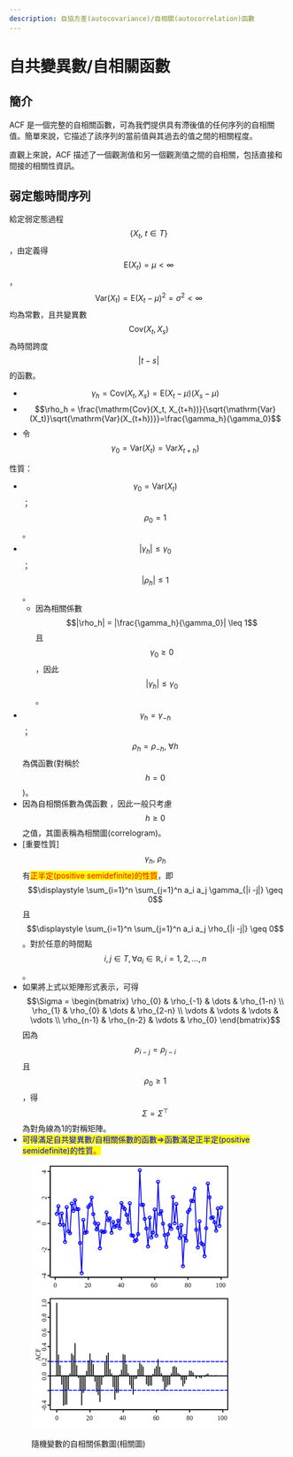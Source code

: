 ```yaml
---
description: 自協方差(autocovariance)/自相關(autocorrelation)函數
---
```


# 自共變異數/自相關函數

## 簡介

ACF 是一個完整的自相關函數，可為我們提供具有滯後值的任何序列的自相關值。簡單來說，它描述了該序列的當前值與其過去的值之間的相關程度。

直觀上來說，ACF 描述了一個觀測值和另一個觀測值之間的自相關，包括直接和間接的相關性資訊。

## 弱定態時間序列

給定弱定態過程$$\{X_t, ~t\in T\}$$，由定義得$$\mathrm{E}(X_t)=\mu<\infty$$，$$\mathrm{Var}(X_t)=\mathrm{E}(X_t - \mu)^2 = \sigma^2 < \infty$$均為常數，且共變異數$$\mathrm{Cov}(X_t, X_s)$$為時間跨度$$|t-s|$$的函數。

* $$\gamma_h = \mathrm{Cov}(X_t, X_s)=\mathrm{E}(X_t - \mu)(X_s - \mu)$$
* $$\rho_h = \frac{\mathrm{Cov}(X_t, X_{t+h})}{\sqrt{\mathrm{Var}(X_t)}\sqrt{\mathrm{Var}(X_{t+h})}}=\frac{\gamma_h}{\gamma_0}$$
* 令$$\gamma_0 = \mathrm{Var}(X_t)=\mathrm{Var}X_{t+h})$$

性質：

* $$\gamma_0=\mathrm{Var}(X_t)$$；$$\rho_0=1$$。
* $$|\gamma_h| \leq \gamma_0$$；$$|\rho_h| \leq 1$$。
  * 因為相關係數$$|\rho_h| = |\frac{\gamma_h}{\gamma_0}| \leq 1$$且$$\gamma_0 \geq 0$$，因此$$|\gamma_h| \leq \gamma_0$$。
* $$\gamma_h=\gamma_{-h}$$；$$\rho_h = \rho_{-h}, ~\forall h$$ 為偶函數(對稱於$$h=0$$)。
* 因為自相關係數為偶函數 ，因此一般只考慮$$h \geq 0$$之值，其圖表稱為相關圖(correlogram)。
* \[重要性質] $$\gamma_h, ~\rho_h$$有<mark style="color:red;">正半定(positive semidefinite)的性質</mark>，即$$\displaystyle \sum_{i=1}^n \sum_{j=1}^n a_i a_j \gamma_{|i -j|} \geq 0$$且$$\displaystyle \sum_{i=1}^n \sum_{j=1}^n a_i a_j \rho_{|i -j|} \geq 0$$。對於任意的時間點$$i, j \in T, \forall a_i \in \mathbb{R}, i=1,2,\dots, n$$。
* 如果將上式以矩陣形式表示，可得$$\Sigma = \begin{bmatrix}  \rho_{0} & \rho_{-1} & \dots & \rho_{1-n} \\ \rho_{1} & \rho_{0} & \dots & \rho_{2-n} \\ \vdots & \vdots & \vdots & \vdots \\ \rho_{n-1} & \rho_{n-2} & \vdots & \rho_{0}  \end{bmatrix}$$因為$$\rho_{i-j}=\rho_{j-i}$$且$$\rho_0 \geq 1$$，得$$\Sigma=\Sigma^{\top}$$為對角線為1的對稱矩陣。
* <mark style="color:blue;">可得滿足自共變異數/自相關係數的函數=>函數滿足正半定(positive semidefinite)的性質</mark><mark style="color:red;">。</mark>

<figure><img src="../.gitbook/assets/image (1) (1) (1) (1).png" alt=""><figcaption><p>隨機變數的自相關係數圖(相關圖)</p></figcaption></figure>

